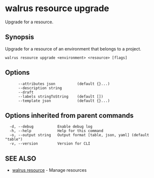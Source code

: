 # walrus resource upgrade

Upgrade for a resource.

## Synopsis

Upgrade for a resource of an environment that belongs to a project.

```
walrus resource upgrade <environment> <resource> [flags]
```

## Options

```
      --attributes json          (default {}...)
      --description string      
      --draft                   
      --labels stringToString    (default [])
      --template json            (default {}...)
```

## Options inherited from parent commands

```
  -d, --debug           Enable debug log
  -h, --help            Help for this command
  -o, --output string   Output format [table, json, yaml] (default "table")
  -v, --version         Version for CLI
```

## SEE ALSO

* [walrus resource](walrus_resource)	 - Manage resources

